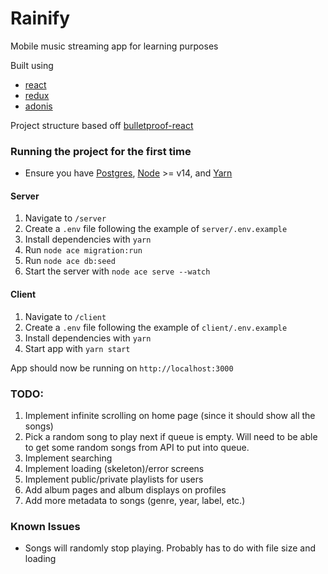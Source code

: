 # Rainify
Mobile music streaming app for learning purposes

Built using 
- [react](https://reactjs.org/)
- [redux](https://redux-toolkit.js.org/)
- [adonis](https://adonisjs.com/)

Project structure based off [bulletproof-react](https://github.com/alan2207/bulletproof-react)

### Running the project for the first time
- Ensure you have [Postgres](https://www.postgresql.org/download/),
[Node](https://nodejs.org/en/) >= v14, and [Yarn](https://yarnpkg.com/getting-started/install)

#### Server
1. Navigate to `/server`
2. Create a `.env` file following the example of `server/.env.example`
3. Install dependencies with `yarn`
4. Run `node ace migration:run`
5. Run `node ace db:seed`
6. Start the server with `node ace serve --watch`

#### Client
1. Navigate to `/client`
2. Create a `.env` file following the example of `client/.env.example`
3. Install dependencies with `yarn`
4. Start app with `yarn start`

App should now be running on `http://localhost:3000`


### TODO:
1. Implement infinite scrolling on home page (since it should show all the songs)
2. Pick a random song to play next if queue is empty. Will need to
be able to get some random songs from API to put into queue.
3. Implement searching
4. Implement loading (skeleton)/error screens
5. Implement public/private playlists for users
6. Add album pages and album displays on profiles
7. Add more metadata to songs (genre, year, label, etc.)

### Known Issues
- Songs will randomly stop playing. Probably has to do with file size and loading
